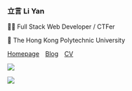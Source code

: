 ### 立言 Li Yan

🧑‍💼 Full Stack Web Developer / CTFer

:school: The Hong Kong Polytechnic University



[Homepage](https://liyan.moe)&emsp;[Blog](https://blog.liyan.moe)&emsp;[CV](https://cv.leozhao.org)

![](https://github-readme-stats.vercel.app/api?username=liyanqwq&show_icons=true&theme=default&count_private=true&hide_title=true)

![](https://github-readme-stats.vercel.app/api/top-langs/?username=liyanqwq&show_icons=true&layout=compact&count_private=true&hide_title=true&theme=default)
